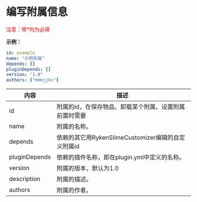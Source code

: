 # 编写附属信息

<mark style="color:red;background:transparent">注意：带*均为必填</mark>

**示例：**

```yaml
id: example
name: "示例附属"
depends: []
pluginDepends: []
version: "1.0"
authors: ["mmmjjkx"]
```

| 内容 | 描述 |
| --- | ----------- |
| id | 附属的id，在保存物品、卸载某个附属、设置附属前置时需要 |
| name | 附属的名称。 |
| depends | 依赖的其它用RykenSlimeCustomizer编辑的自定义附属id |
| pluginDepends | 依赖的插件名称，即在plugin.yml中定义的名称。 |
| version | 附属的版本，默认为1.0 |
| description | 附属的描述。 |
| authors | 附属的作者。 |


